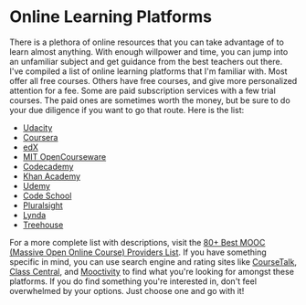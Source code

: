 # Online Learning Platforms
There is a plethora of online resources that you can take advantage of to learn almost anything. With enough willpower and time, you can jump into an unfamiliar subject and get guidance from the best teachers out there. I've compiled a list of online learning platforms that I'm familiar with. Most offer all free courses. Others have free courses, and give more personalized attention for a fee. Some are paid subscription services with a few trial courses. The paid ones are sometimes worth the money, but be sure to do your due diligence if you want to go that route. Here is the list:

* [Udacity]
* [Coursera]
* [edX]
* [MIT OpenCourseware]
* [Codecademy]
* [Khan Academy]
* [Udemy]
* [Code School]
* [Pluralsight]
* [Lynda]
* [Treehouse]

For a more complete list with descriptions, visit the [80+ Best MOOC (Massive Open Online Course) Providers List]. If you have something specific in mind, you can use search engine and rating sites like [CourseTalk], [Class Central], and [Mooctivity] to find what you're looking for amongst these platforms. If you do find something you're interested in, don't feel overwhelmed by your options. Just choose one and go with it!

[Udacity]: <https://www.udacity.com>
[Coursera]: <https://www.coursera.org>
[Udemy]: <https://www.udemy.com>
[edX]: <https://www.edx.org>
[MIT OpenCourseware]: <http://ocw.mit.edu>
[Pluralsight]: <https://www.pluralsight.com>
[Lynda]: <http://www.lynda.com>
[Treehouse]: <https://www.teamtreehouse.com>
[Codecademy]: <https://www.codecademy.com>
[Code School]: <https://www.codeschool.com>
[Khan Academy]: <https://khanacademy.org>
[80+ Best MOOC (Massive Open Online Course) Providers List]: <http://www.knowledgelover.com/best-mooc-massive-open-online-course-providers-list>
[Class Central]: <https://www.class-central.com>
[Mooctivity]: <https://www.mooctivity.com>
[CourseTalk]: <https://www.coursetalk.com>
